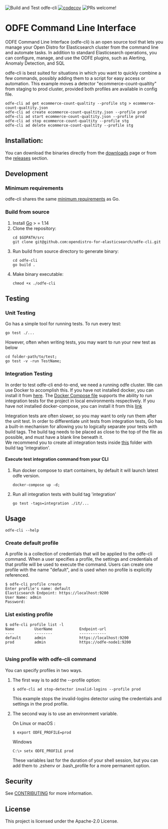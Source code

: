 ![Build and Test odfe-cli](https://github.com/opendistro-for-elasticsearch/odfe-cli/workflows/Build%20and%20Test%20odfe-cli/badge.svg?branch=main)
[![codecov](https://codecov.io/gh/opendistro-for-elasticsearch/odfe-cli/branch/main/graph/badge.svg?flag=odfe-cli)](https://codecov.io/gh/opendistro-for-elasticsearch/odfe-cli)
![PRs welcome!](https://img.shields.io/badge/PRs-welcome!-success)
# ODFE Command Line Interface

ODFE Command Line Interface (odfe-cli) is an open source tool that lets you manage your Open Distro for Elasticsearch
cluster from the command line and automate tasks. In addition to standard Elasticsearch operations, you can configure,
manage, and use the ODFE plugins, such as Alerting, Anomaly Detection, and SQL

odfe-cli is best suited for situations in which you want to quickly combine a few commands, possibly adding them to
a script for easy access or automation. This example moves a detector "ecommerce-count-qualtity" from staging
to prod cluster, provided both profiles are available in config file.

```
odfe-cli ad get ecommerce-count-qualtity --profile stg > ecommerce-count-qualtity.json
odfe-cli ad create ecommerce-count-qualtity.json --profile prod
odfe-cli ad start ecommerce-count-qualtity.json --profile prod
odfe-cli ad stop ecommerce-count-qualtity --profile stg
odfe-cli ad delete ecommerce-count-qualtity --profile stg
```
## Installation:

You can download the binaries directly from the [downloads](https://opendistro.github.io/for-elasticsearch/downloads.html) page
or from the [releases](https://github.com/opendistro-for-elasticsearch/odfe-cli/releases) section.


## Development

### Minimum requirements

odfe-cli shares the same [minimum requirements](https://github.com/golang/go/wiki/MinimumRequirements#minimum-requirements) as Go.

### Build from source
1. Install [Go](https://golang.org/doc/install) > = 1.14
2. Clone the repository:
    ```
    cd $GOPATH/src
    git clone git@github.com:opendistro-for-elasticsearch/odfe-cli.git
    ```
3. Run build from source directory to generate binary:
   ```
   cd odfe-cli
   go build .
   ```
4. Make binary executable:
    ```
    chmod +x ./odfe-cli
    ```
## Testing

### Unit Testing
Go has a simple tool for running tests. To run every test:
 ```
go test ./...
```
 
However, often when writing tests, you may want to run your new test as below
```
cd folder-path/to/test;
go test -v -run TestName; 
```

### Integration Testing
In order to test odfe-cli end-to-end, we need a running odfe cluster. We can use Docker to accomplish this. If you have not installed docker, you can install it from [here](https://docs.docker.com/get-docker/).
The [Docker Compose file](./docker-compose.yml) supports the ability to run integration tests for the project in local environments respectively.
If you have not installed docker-compose, you can install it from this [link](https://docs.docker.com/compose/install/)

Integration tests are often slower, so you may want to only run them after the unit test. In order to differentiate unit tests from integration tests, Go has a built-in mechanism for allowing you to logically separate your tests
with build tags. The build tag needs to be placed as close to the top of the file as possible, and must have a blank line beneath it.   
We recommend you to create all integration tests inside [this](./it) folder with build tag 'integration'.

#### Execute test integration command from your CLI
1. Run docker compose to start containers, by default it will launch latest odfe version.
    ```
    docker-compose up -d;
    ```
2. Run all integration tests with build tag 'integration'
    ```
    go test -tags=integration ./it/...
    ```

## Usage

```
odfe-cli --help
```

### Create default profile
A profile is a collection of credentials that will be applied to the odfe-cli command. When a user specifies a profile, 
the settings and credentials of that profile will be used to execute the command.
Users can create one profile with the name "default", and is used when no profile is explicitly referenced. 

```
$ odfe-cli profile create
Enter profile's name: default
Elasticsearch Endpoint: https://localhost:9200  
User Name: admin
Password: 
```

### List existing profile

```
$ odfe-cli profile list -l
Name         UserName            Endpoint-url             
----         --------            ------------              
default      admin               https://localhost:9200   
prod         admin               https://odfe-node1:9200
                 
```

### Using profile with odfe-cli command

You can specify profiles in two ways.

1. The first way is to add the --profile <name> option:    
    ```
    $ odfe-cli ad stop-detector invalid-logins --profile prod
    ```
    This example stops the invalid-logins detector using the credentials and settings in the prod profile.
    
2. The second way is to use an environment variable.

    On Linux or macOS :
    ```
    $ export ODFE_PROFILE=prod
    ```
    Windows
    ```
    C:\> setx ODFE_PROFILE prod
    ```
   These variables last for the duration of your shell session, but you can add them to .zshenv or .bash_profile
   for a more permanent option.
    
## Security

See [CONTRIBUTING](https://github.com/opendistro-for-elasticsearch/odfe-cli/blob/main/CONTRIBUTING.md#security-issue-notifications) for more information.

## License

This project is licensed under the Apache-2.0 License.

